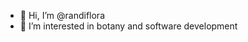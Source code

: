 - 👋 Hi, I’m @randiflora
- 👀 I’m interested in botany and software development

<!---
randiflora/randiflora is a ✨ special ✨ repository because its `README.md` (this file) appears on your GitHub profile.
You can click the Preview link to take a look at your changes.
--->
